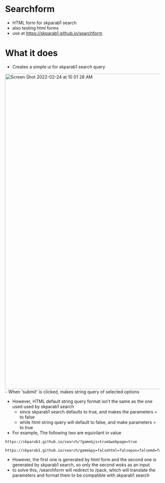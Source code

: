 # Searchform
- HTML form for skparab1 search
- also testing html forms
- use at https://skparab1.github.io/searchform

# What it does
- Creates a simple ui for skparab1 search query
<img width="1024" alt="Screen Shot 2022-02-24 at 10 01 28 AM" src="https://user-images.githubusercontent.com/71990977/155581217-74be6774-b401-4618-a0e6-3329839f68fb.png">
- When 'submit' is clicked, makes string query of selected options

- However, HTML default string query format isn't the same as the one used used by skparab1 search
  - since skparab1 search defaults to true, and makes the parameters = to false
  - while html string query will default to false, and make parameters = to true
- For example, The following two are equivilant in value

````
https://skparab1.github.io/search/?game&js=true&webpage=true
````

````
https://skparab1.github.io/search/game&py=falsehtml=falsepas=falsemd=falsesv=falsesoftware=false&article=false
````

- However, the first one is generated by html form and the second one is generated by skparab1 search, so only the second woks as an input
- to solve this, /searchform will redirect to /pack, which will translate the parameters and format them to be compatible with skparab1 search
